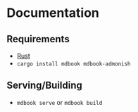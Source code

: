 # Documentation

## Requirements

- [Rust](https://www.rust-lang.org)
- `cargo install mdbook mdbook-admonish`

## Serving/Building

- `mdbook serve` or `mdbook build`
